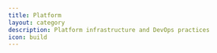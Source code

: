 ```yaml
---
title: Platform
layout: category
description: Platform infrastructure and DevOps practices
icon: build
---
```

